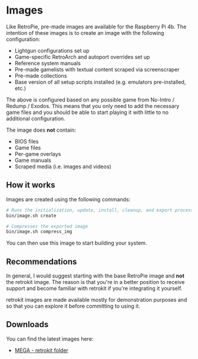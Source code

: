 # Images

Like RetroPie, pre-made images are available for the Raspberry Pi 4b.  The
intention of these images is to create an image with the following configuration:

* Lightgun configurations set up
* Game-specific RetroArch and autoport overrides set up
* Reference system manuals
* Pre-made gamelists with textual content scraped via screenscraper
* Pre-made collections
* Base version of all setup scripts installed (e.g. emulators pre-installed, etc.)

The above is configured based on any possible game from No-Intro / Redump / Exodos.
This means that you only need to add the necessary game files and you should be
able to start playing it with little to no additional configuration.

The image does **not** contain:

* BIOS files
* Game files
* Per-game overlays
* Game manuals
* Scraped media (i.e. images and videos)

## How it works

Images are created using the following commands:

```bash
# Runs the initialization, update, install, cleanup, and export process
bin/image.sh create

# Compresses the exported image
bin/image.sh compress_img
```

You can then use this image to start building your system.

## Recommendations

In general, I would suggest starting with the base RetroPie image and **not**
the retrokit image.  The reason is that you're in a better position to receive
support and become familiar with retrokit if you're integrating it yourself.

retrokit images are made available mostly for demonstration purposes and so
that you can explore it before committing to using it.

## Downloads

You can find the latest images here:

* [MEGA - retrokit folder](https://mega.nz/folder/fkQyTDqY#GDQK2_BwLFupHHiwwfQ0Mg)
